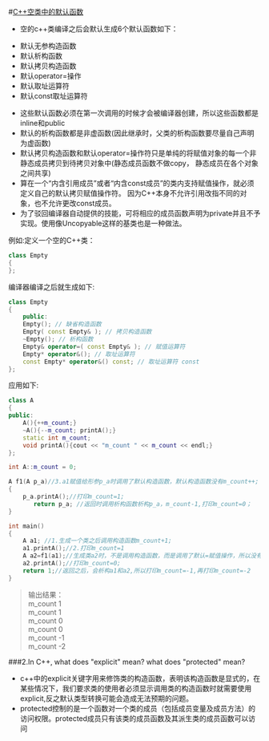 
#[C++空类中的默认函数](http://blog.csdn.net/peter_teng/article/details/12041591)
* 空的c++类编译之后会默认生成6个默认函数如下：
 + 默认无参构造函数
 + 默认析构函数
 + 默认拷贝构造函数
 + 默认operator=操作
 + 默认取址运算符
 + 默认const取址运算符
  
* 这些默认函数必须在第一次调用的时候才会被编译器创建，所以这些函数都是inline和public  
* 默认的析构函数都是非虚函数(因此继承时，父类的析构函数要尽量自己声明为虚函数)  
* 默认拷贝构造函数和默认operator=操作符只是单纯的将赋值对象的每一个非静态成员拷贝到待拷贝对象中(静态成员函数不做copy，
  静态成员在各个对象之间共享)  
* 算在一个“内含引用成员”或者“内含const成员”的类内支持赋值操作，就必须定义自己的默认拷贝赋值操作符。
  因为C++本身不允许引用改指不同的对象，也不允许更改const成员。  
* 为了驳回编译器自动提供的技能，可将相应的成员函数声明为private并且不予实现。使用像Uncopyable这样的基类也是一种做法。
 
例如:定义一个空的C++类：     

```c++
class Empty
{
};
```
编译器编译之后就生成如下:  

```c++
class Empty
{
    public:
    Empty(); // 缺省构造函数
    Empty( const Empty& ); // 拷贝构造函数
    ~Empty(); // 析构函数
    Empty& operator=( const Empty& ); // 赋值运算符
    Empty* operator&(); // 取址运算符
    const Empty* operator&() const; // 取址运算符 const
};
```
应用如下:    

```c++
class A
{
public:
    A(){++m_count;}
    ~A(){--m_count; printA();}
    static int m_count;
    void printA(){cout << "m_count " << m_count << endl;}
};

int A::m_count = 0;

A f1(A p_a)//3.a1赋值给形参p_a时调用了默认构造函数，默认构造函数没有m_count++;
{
    p_a.printA();//打印m_count=1;
	   return p_a; //返回时调用析构函数析构p_a，m_count-1,打印m_count=0；
}

int main()
{
    A a1; //1.生成一个类之后调用构造函数m_count+1;
    a1.printA();//2.打印m_count=1
    A a2=f1(a1);//生成类a2时，不是调用构造函数，而是调用了默认=赋值操作，所以没有m_count++
    a2.printA();//打印m_count=0;
    return 1;//返回之后，会析构a1和a2,所以打印m_count=-1,再打印m_count=-2
}
```

> 输出结果：  
 m_count 1  
 m_count 1  
 m_count 0  
 m_count 0  
 m_count -1  
 m_count -2  


###2.In C++, what does "explicit" mean? what does "protected" mean?    
* c++中的explicit关键字用来修饰类的构造函数，表明该构造函数是显式的，在某些情况下，我们要求类的使用者必须显示调用类的构造函数时就需要使用explicit,反之默认类型转换可能会造成无法预期的问题。   
* protected控制的是一个函数对一个类的成员（包括成员变量及成员方法）的访问权限。protected成员只有该类的成员函数及其派生类的成员函数可以访问    

